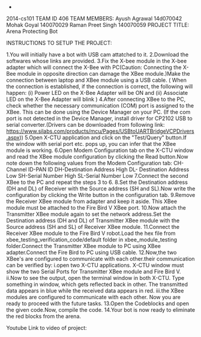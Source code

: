 *
2014-cs101
TEAM ID 406
TEAM MEMBERS:
   Ayush Agrawal      14d070042
   Mohak Goyal        140070029
   Raman Preet Singh  140070059
PROJECT TITLE:  Arena Protecting Bot

INSTRUCTIONS TO SETUP THE PROJECT:


1.You will initially have a bot with USB cam attatched to it.
2.Download the softwares whose links are provided.
3.Fix the X-bee module in the X-bee adapter which will connect the X-Bee with PC(Caution: Connecting the X-Bee module in opposite direction can damage the XBee module.)Make the connection between laptop and XBee module using a USB cable.
(
	When the connection is established, if the connection is correct, the following will happen:
	(i) Power LED on the X-Bee Adapter will be ON and
	(ii) Associate LED on the X-Bee Adapter will blink
)
4.After connecting XBee to the PC, check whether the necessary communication (COM) port is assigned to the XBee. This can be done using the Device Manager on your PC.
(If the com port is not detected in the Device Manager, install driver for CP2102 USB to serial converter.(Drivers can be downloaded from following link: https://www.silabs.com/products/mcu/Pages/USBtoUARTBridgeVCPDrivers.aspx))
5.Open X-CTU application and click on the "Test/Query" button.If the window with serial port etc. pops up, you can infer that the XBee module is working.
6.Open Modem Configuration tab on the X-CTU window and read the XBee module configuration by clicking the Read button.Now note down the following values from the Modem Configuration tab:
CH-Channel
ID-PAN ID
DH-Destination Address High
DL- Destination Address Low
SH-Serial Number High
SL-Serial Number Low
7.Connect the second XBee to the PC and repeat the steps 3 to 6.
8.Set the Destination address (DH and DL) of Receiver with the Source address (SH and SL).Now write the configuration by clicking the Write button in the configuration tab.
9.Remove the Receiver XBee module from adapter and keep it aside. This XBee module must be attached to the Fire Bird V XBee port.
10.Now attach the Transmitter XBee module again to set the network address.Set the Destination address (DH and DL) of Transmitter XBee module with the Source address (SH and SL) of Receiver XBee module.
11.Connect the Receiver XBee module to the Fire Bird V robot.Load the hex file from xbee_testing_verification_code/default folder in xbee_module_testing folder.Connect the Transmitter XBee module to PC using XBee adapter.Connect the Fire Bird to PC using USB cable.
12.Now,the two XBee's are configured to communicate with each other.their communication can be verified by:
	i.open two X-CTU applications. X-CTU window must show the two Serial Ports for Transmitter XBee module and Fire Bird V.
	ii.Now to see the output, open the terminal window in both X-CTU. Type something in window, which gets reflected back in other. The transmitted data appears in blue while the received data appears in red.
	iii.the XBee modules are configured to communicate with each other. Now you are ready to proceed with the future tasks.
13.Open the Codeblocks and open the given code.Now, compile the code.
14.Your bot is now ready to eliminate the red blocks from the arena.

Youtube Link to video of project:

